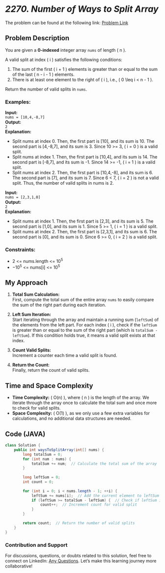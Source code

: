 # *2270. Number of Ways to Split Array*
The problem can be found at the following link: [Problem Link](https://leetcode.com/problems/number-of-ways-to-split-array/)

## Problem Description
You are given a **0-indexed** integer array `nums` of length \( n \). 

A valid split at index \( i \) satisfies the following conditions:
1. The sum of the first \( i + 1 \) elements is greater than or equal to the sum of the last \( n - i - 1 \) elements.
2. There is at least one element to the right of \( i \), i.e., \( 0 \leq i < n - 1 \).

Return the number of valid splits in `nums`.

### Examples:

**Input:**  
`nums = [10,4,-8,7]`  
**Output:**  
`2`  
**Explanation:**  
- Split nums at index 0. Then, the first part is [10], and its sum is 10. The second part is [4,-8,7], and its sum is 3. Since 10 >= 3, \( i = 0 \) is a valid split.
- Split nums at index 1. Then, the first part is [10,4], and its sum is 14. The second part is [-8,7], and its sum is -1. Since 14 >= -1, \( i = 1 \) is a valid split.
- Split nums at index 2. Then, the first part is [10,4,-8], and its sum is 6. The second part is [7], and its sum is 7. Since 6 < 7, \( i = 2 \) is not a valid split.
Thus, the number of valid splits in nums is 2.

**Input:**  
`nums = [2,3,1,0]`  
**Output:**  
`2`  
**Explanation:**  
- Split nums at index 1. Then, the first part is [2,3], and its sum is 5. The second part is [1,0], and its sum is 1. Since 5 >= 1, \( i = 1 \) is a valid split.
- Split nums at index 2. Then, the first part is [2,3,1], and its sum is 6. The second part is [0], and its sum is 0. Since 6 >= 0, \( i = 2 \) is a valid split.

### Constraints:
- 2 <= nums.length <= $10^5$
- $-10^5$ <= nums[i] <= $10^5$

## My Approach
1. **Total Sum Calculation:**  
   First, compute the total sum of the entire array `nums` to easily compare the sum of the right part during each iteration.

2. **Left Sum Iteration:**  
   Start iterating through the array and maintain a running sum (`leftSum`) of the elements from the left part. For each index \( i \), check if the `leftSum` is greater than or equal to the sum of the right part (which is `totalSum - leftSum`). If this condition holds true, it means a valid split exists at that index.

3. **Count Valid Splits:**  
   Increment a counter each time a valid split is found.

4. **Return the Count:**  
   Finally, return the count of valid splits.

## Time and Space Complexity
- **Time Complexity:** \( O(n) \), where \( n \) is the length of the array. We iterate through the array once to calculate the total sum and once more to check for valid splits.
- **Space Complexity:** \( O(1) \), as we only use a few extra variables for calculations, and no additional data structures are needed.

## Code (JAVA)

```java
class Solution {
    public int waysToSplitArray(int[] nums) {
        long totalSum = 0;
        for (int num : nums) {
            totalSum += num;  // Calculate the total sum of the array
        }
        
        long leftSum = 0;
        int count = 0;
        
        for (int i = 0; i < nums.length - 1; ++i) {
            leftSum += nums[i];  // Add the current element to leftSum
            if (leftSum >= totalSum - leftSum) {  // Check if leftSum is greater than or equal to rightSum
                count++;  // Increment count for valid split
            }
        }
        
        return count;  // Return the number of valid splits
    }
}
```
### Contribution and Support
For discussions, questions, or doubts related to this solution, feel free to connect on LinkedIn: [Any Questions](https://www.linkedin.com/in/soham--deshmukh). Let’s make this learning journey more collaborative!
